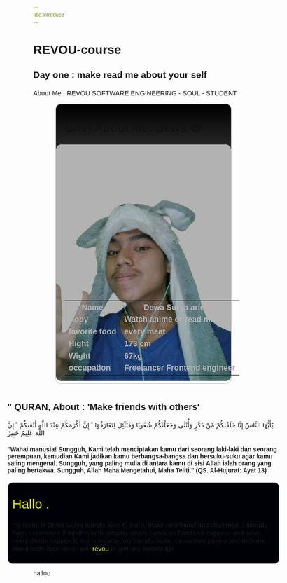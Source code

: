 ```yaml
---
title:introduce
---
```


# REVOU-course

## Day one : make read me about your self

### About Me : REVOU SOFTWARE ENGINEERING - SOUL - STUDENT

<style type="text/css" rel="stylesheet">
  *{
  font-family: sans-serif;
}
h3{
  font-size: 18px;
  line-height: 21px;
  font-weight: 300;
}
h3{
  font-size: 15px;
  line-height: 18px;
  font-weight: 300;
}
  .mine-container{
    display:flex;
    flex-wrap: wrap;
    justify-content: center;
  }
  .img-box{
  flex-basis: 400px;
  display:inline-block;
  position:relative;
  filter: brightness(70%);
    background: linear-gradient(rgb(0, 0, 0 ), transparent);
  font-size:18px;
    border-radius: 12px;
  border:solid 1px  rgb(255, 255, 255);
  }
.my-img{

  width:100%;
  hight:100%;
   border-radius: 12px;
}
.table-introduce{
  position:absolute;
  bottom:0;
  left:20px;
  color: white;
  font-weight: 600;
}
.intro-box{
  margin: 12px;
 flex-basis: 400px;
  display: flex;
  justify-content: space-between;
  flex-direction: column;
}
.intro-box > h3,
.intro-box > p{
  inline-size: 500px;
  overflow-wrap: break-word;
}
.resume-me{
  width:600px;
  padding:10px;
  margin: auto;
  background-color: #000107;
  border-radius: 12px;
  border:solid 1px  rgb(255, 255, 255);
}
.span-hi{
  font-size: 30px;
  font-weight: 300;
  color: #e5e50b;
  text-shadow: solid 1px #e5e50b;
}
.revou {
  display: inline;
  color: #cee427;
}
</style>
<div class='mine-container'>
<div class="img-box">
<h2 > " Brief About Me: Dewa 😎 </h2>
  <img class="my-img" src="./assets/img/Dewa-img-1.png" alt="hh">
  <table class='table-introduce'>
    <tr>
      <th>Name</th>
      <th>Dewa Surya ariesta</th>
    </tr>
    <tr>
      <td>Hoby</td>
      <td>Watch anime or read manga</td>
    </tr>
      <tr>
      <td>favorite food</td>
      <td>every meat</td>
    </tr>
    <tr>
      <td>Hight</td>
      <td> 173 cm</td>
    </tr>
    <tr>
      <td>Wight</td>
      <td> 67kg</td>
    </tr>
    <tr>
      <td>occupation</td>
      <td> Freelancer Frontend engineer </td>
    </tr>
  </table>
</div>
  <div class="intro-box">
  <div>
     <h2 > " QURAN, About : 'Make friends with others' </h2>
      <h3>
      يٰٓأَيُّهَا النَّاسُ إِنَّا خَلَقْنٰكُمْ مِّنْ ذَكَرٍ وَأُنْثٰى وَجَعَلْنٰكُمْ شُعُوبًا وَقَبَآئِلَ لِتَعَارَفُوٓا   ۚ إِنَّ أَكْرَمَكُمْ عِنْدَ اللَّهِ أَتْقٰىكُمْ   ۚ إِنَّ اللَّهَ عَلِيمٌ خَبِيرٌ
      </h3>
      <h4>
      "Wahai manusia! Sungguh, Kami telah menciptakan kamu dari seorang laki-laki dan seorang perempuan, kemudian Kami jadikan kamu berbangsa-bangsa dan bersuku-suku agar kamu saling mengenal. Sungguh, yang paling mulia di antara kamu di sisi Allah ialah orang yang paling bertakwa. Sungguh, Allah Maha Mengetahui, Maha Teliti." (QS. Al-Hujurat: Ayat 13)
      </h4>
  </div>
  <div class="resume-me">
  <h3>
     <p class="span-hi">
      Hallo .
     <p>
     my name is Dewa Surya ariesta, love to learn, make new friend and challenge. I already have experience 8 months tech industry where i work as Frontend engineer and ui/ux. every things happen to me is miracle, my friend's invite me on they project and tech me about tech, then Here i join
     <span class="revou">
     revou
     </span>
      to gain my knowledge.
  </h3>
</div>
  </div>
</div>
halloo
